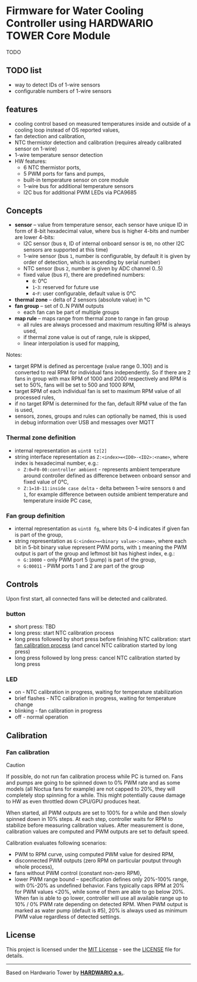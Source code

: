 # Firmware for Water Cooling Controller using HARDWARIO TOWER Core Module

TODO

## TODO list
- way to detect IDs of 1-wire sensors
- configurable numbers of 1-wire sensors

## features
* cooling control based on measured temperatures inside and outside of a cooling loop instead of OS reported values,
* fan detection and calibration,
* NTC thermistor detection and calibration (requires already calibrated sensor on 1-wire)
* 1-wire temperature sensor detection
* HW features:
    * 6 NTC thermistor ports,
    * 5 PWM ports for fans and pumps,
    * built-in temperature sensor on core module
    * 1-wire bus for additional temperature sensors
    * I2C bus for additional PWM LEDs via PCA9685

## Concepts
- **sensor** – value from temperature sensor, each sensor have unique ID in form of 8-bit hexadecimal value, where bus is higher 4-bits and number are lower 4-bits:
    - I2C sensor (bus `0`, ID of internal onboard sensor is `00`, no other I2C sensors are supported at this time)
    - 1-wire sensor (bus `1`, number is configurable, by default it is given by order of detection, which is ascending by serial number)
    - NTC sensor (bus `2`, number is given by ADC channel 0..5)
    - fixed value (bus `F`), there are predefined numbers:
        - `0`: 0°C
        - `1`-`3`: reserved for future use
        - `4`-`F`: user configurable, default value is 0°C
- **thermal zone** – delta of 2 sensors (absolute value) in °C
- **fan group** – set of 0..N PWM outputs
    - each fan can be part of multiple groups
- **map rule** – maps range from thermal zone to range in fan group
    - all rules are always processed and maximum resulting RPM is always used,
    - if thermal zone value is out of range, rule is skipped,
    - linear interpolation is used for mapping,

Notes:
- target RPM is defined as percentage (value range 0..100) and is converted to real RPM for individual fans independently. So if there are 2 fans in group with max RPM of 1000 and 2000 respectively and RPM is set to 50%, fans will be set to 500 and 1000 RPM,
- target RPM of each individual fan is set to maximum RPM value of all processed rules,
- if no target RPM is determined for the fan, default RPM value of the fan is used,
- sensors, zones, groups and rules can optionally be named, this is used in debug information over USB and messages over MQTT

### Thermal zone definition
- internal representation as `uint8 tz[2]`
- string interface representation as `Z:<index>=<ID0>-<ID2>:<name>`, where index is hexadecimal number, e.g.:
    - `Z:0=F0-00:controller ambient` - represents ambient temperature around controller defined as difference between onboard sensor and fixed value of 0°C,
    - `Z:1=10-11:inside case delta` - delta between 1-wire sensors `0` and `1`, for example difference between outside ambient temperature and temperature inside PC case,

### Fan group definition
- internal representation as `uint8 fg`, where bits 0-4 indicates if given fan is part of the group,
- string representation as `G:<index>=<binary value>:<name>`, where each bit in 5-bit binary value represent PWM ports, with `1` meaning the PWM output is part of the group and leftmost bit has highest index, e.g.:
    - `G:10000` - only PWM port 5 (pump) is part of the group,
    - `G:00011` - PWM ports 1 and 2 are part of the group

## Controls
Upon first start, all connected fans will be detected and calibrated.

### button
- short press: TBD
- long press: start NTC calibration process
- long press followed by short press before finishing NTC calibration: start [fan calibration process](#fan-calibration) (and cancel NTC calibration started by long press)
- long press followed by long press: cancel NTC calibration started by long press

### LED
- on - NTC calibration in progress, waiting for temperature stabilization
- brief flashes - NTC calibration in progress, waiting for temperature change
- blinking - fan calibration in progress
- off - normal operation

## Calibration
### Fan calibration
> [!CAUTION]
> If possible, do not run fan calibration process while PC is turned on. Fans and pumps are going to be spinned down to 0% PWM rate and as some models (all Noctua fans for example) are not capped to 20%, they will completely stop spinning for a while. This might potentially cause damage to HW as even throttled down CPU/GPU produces heat.

When started, all PWM outputs are set to 100% for a while and then slowly spinned down in 10% steps. At each step, controller waits for RPM to stabilize before measuring calibration values. After measurement is done, calibration values are computed and PWM outputs are set to default speed.

Calibration evaluates following scenarios:
- PWM to RPM curve, using computed PWM value for desired RPM,
- disconnected PWM outputs (zero RPM on particular poutput through whole process),
- fans without PWM control (constant non-zero RPM),
- lower PWM range bound – specification defines only 20%-100% range, with 0%-20% as undefined behavior. Fans typically caps RPM at 20% for PWM values <20%, while some of them are able to go below 20%. When fan is able to go lower, controller will use all available range up to 10% / 0% PWM rate depending on detected RPM. When PWM output is marked as water pump (default is #5), 20% is always used as minimum PWM value regardless of detected settings.

## License

This project is licensed under the [MIT License](https://opensource.org/licenses/MIT/) - see the [LICENSE](LICENSE) file for details.

---

Based on Hardwario Tower by [**HARDWARIO a.s.**](https://www.hardwario.com/).
